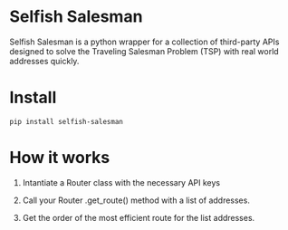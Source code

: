 # Selfish Salesman

Selfish Salesman is a python wrapper for a collection of third-party APIs designed to solve the Traveling Salesman Problem (TSP) with real world addresses quickly.

# Install

```
pip install selfish-salesman
```

# How it works

1. Intantiate a Router class with the necessary API keys

2. Call your Router .get_route() method with a list of addresses.

3. Get the order of the most efficient route for the list addresses.